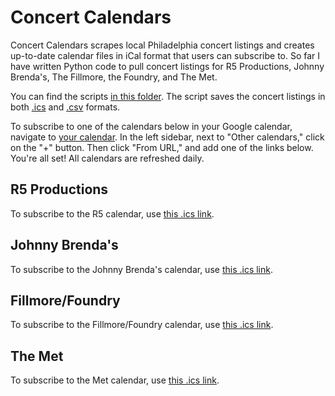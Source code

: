 # Concert Calendars
 
Concert Calendars scrapes local Philadelphia concert listings and creates up-to-date calendar files in iCal format that users can subscribe to. So far I have written Python code to pull concert listings for R5 Productions, Johnny Brenda's, The Fillmore, the Foundry, and The Met. 

You can find the scripts [in this folder](https://github.com/amandakreider/Concert-Calendars/blob/main/scripts). The script saves the concert listings in both [.ics](https://github.com/amandakreider/Concert-Calendars/blob/main/calendars/) and [.csv](https://github.com/amandakreider/Concert-Calendars/tree/main/csv) formats.

To subscribe to one of the calendars below in your Google calendar, navigate to [your calendar](https://calendar.google.com/). In the left sidebar, next to "Other calendars," click on the "+" button. Then click "From URL," and add one of the links below. You're all set! All calendars are refreshed daily.

## R5 Productions

To subscribe to the R5 calendar, use [this .ics link](https://raw.githubusercontent.com/amandakreider/Concert-Calendars/main/calendars/r5_events.ics). 

## Johnny Brenda's

To subscribe to the Johnny Brenda's calendar, use [this .ics link](https://raw.githubusercontent.com/amandakreider/Concert-Calendars/main/calendars/jbs_events.ics). 

## Fillmore/Foundry

To subscribe to the Fillmore/Foundry calendar, use [this .ics link](https://raw.githubusercontent.com/amandakreider/Concert-Calendars/main/calendars/fillmore_events.ics). 

## The Met

To subscribe to the Met calendar, use [this .ics link](https://raw.githubusercontent.com/amandakreider/Concert-Calendars/main/calendars/met_events.ics). 

